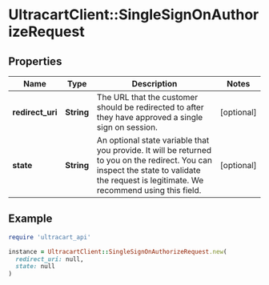 # UltracartClient::SingleSignOnAuthorizeRequest

## Properties

| Name | Type | Description | Notes |
| ---- | ---- | ----------- | ----- |
| **redirect_uri** | **String** | The URL that the customer should be redirected to after they have approved a single sign on session. | [optional] |
| **state** | **String** | An optional state variable that you provide.  It will be returned to you on the redirect.  You can inspect the state to validate the request is legitimate.  We recommend using this field. | [optional] |

## Example

```ruby
require 'ultracart_api'

instance = UltracartClient::SingleSignOnAuthorizeRequest.new(
  redirect_uri: null,
  state: null
)
```

